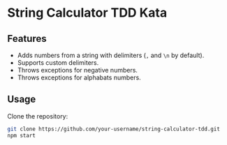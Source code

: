 # String Calculator TDD Kata

## Features
- Adds numbers from a string with delimiters (`,` and `\n` by default).
- Supports custom delimiters.
- Throws exceptions for negative numbers.
- Throws exceptions for alphabats numbers.
## Usage
Clone the repository:
```bash
git clone https://github.com/your-username/string-calculator-tdd.git
npm start
